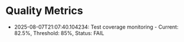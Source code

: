 # Quality Metrics

- 2025-08-07T21:07:40.104234: Test coverage monitoring - Current: 82.5%, Threshold: 85%, Status: FAIL
